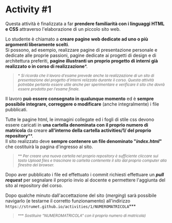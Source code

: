 # Activity #1

Questa attività è finalizzata a far **prendere familiarità con i linguaggi
HTML e CSS** attraverso l'elaborazione di un piccolo sito web.

Lo studente è chiamato a **creare pagine web dedicate ad uno o
più argomenti liberamente scelti**.    
Si possono, ad esempio, realizzare pagine di presentazione personale e dedicate
alle proprie passioni, pagine dedicate ai progetti di design e di architettura
preferiti, **pagine illustranti un proprio progetto di interni già realizzato
o in corso di realizzazione**\*.

> <sub>\* _Si ricorda che il lavoro d'esame prevede anche la realizzazione
di un sito di presentazione del progetto d'interni relizzato durante il
corso. Questa attività potrebbe pertanto essere utile anche per sperimentare
e verificare il sito che dovrà essere prodotto per l'esame finale._</sub>

Il lavoro **può essere consegnato in qualunque momento** ed è **sempre
possibile integrare, correggere o modificare** (anche integralmente) i file
pubblicati.

Tutte le pagine html, le immagini collegate ed i fogli di stile css devono
essere caricati in **una cartella denominata con il proprio numero di
matricola** da creare **all'interno della cartella activities/1/ del proprio
repository**\*\*.   
Il sito realizzato deve **sempre contenere un file denominato "_index.html_"**
che costituirà la pagina d'ingresso al sito.

> <sub>\*\* _Per creare una nuova cartella nel proprio repository è sufficiente
cliccare sul tasto Upload files e trascinare la cartella contenente il sito
dal proprio computer alla finestra del browser._</sub>   

Dopo aver pubblicato i file ed effettuato i commit richiesti effettuare
un **_pull request_** per segnalare il proprio invio al docente e permettere
l'aggiunta del sito al repository del corso.

Dopo qualche minuto dall'accettazione del sito (*merging*) sarà possibile
navigarlo (e testarne il corretto funzionamento) all'indirizzo
`https://strumet.github.io/activities/1/NUMEROMATRICOLA`\*\*\*
> <sub>\*\*\* _Sostituire "NUMEROMATRICOLA" con il proprio numero di
matricola)_</sub>

